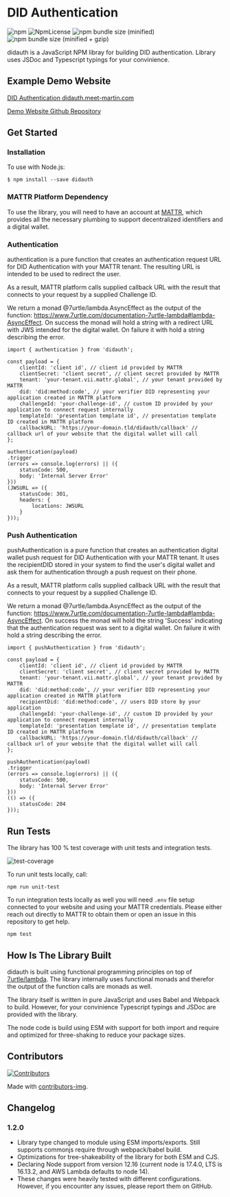# DID Authentication

![npm](https://img.shields.io/npm/v/didauth.svg)
![NpmLicense](https://img.shields.io/npm/l/didauth.svg)
![npm bundle size (minified)](https://img.shields.io/bundlephobia/min/didauth.svg)
![npm bundle size (minified + gzip)](https://img.shields.io/bundlephobia/minzip/didauth.svg)

didauth is a JavaScript NPM libray for building DID authentication. Library uses JSDoc and Typescript typings for your convinience.

## Example Demo Website

[DID Authentication didauth.meet-martin.com](https://didauth.meet-martin.com/)

[Demo Website Github Repository](https://github.com/MeetMartin/did-authentication)

## Get Started

### Installation

To use with Node.js:

```
$ npm install --save didauth
```

### MATTR Platform Dependency

To use the library, you will need to have an account at [MATTR](https://mattr.global/), which provides
all the necessary plumbing to support decentralized identifiers and a digital wallet.

### Authentication

authentication is a pure function that creates an authentication request URL for DID Authentication with your MATTR tenant. The resulting URL
is intended to be used to redirect the user.

As a result, MATTR platform calls supplied callback URL with the result that connects to your request by a supplied Challenge ID.

We return a monad @7urtle/lambda.AsyncEffect as the output of the function: https://www.7urtle.com/documentation-7urtle-lambda#lambda-AsyncEffect. On success the monad will hold a string with a redirect URL with JWS intended for the digital wallet. On failure it with hold a string describing the error.

```
import { authentication } from 'didauth';

const payload = {
    clientId: 'client id', // client id provided by MATTR
    clientSecret: 'client secret', // client secret provided by MATTR
    tenant: 'your-tenant.vii.mattr.global', // your tenant provided by MATTR
    did: 'did:method:code', // your verifier DID representing your application created in MATTR platform
    challengeId: 'your-challenge-id', // custom ID provided by your application to connect request internally
    templateId: 'presentation template id', // presentation template ID created in MATTR platform
    callbackURL: 'https://your-domain.tld/didauth/callback' // callback url of your website that the digital wallet will call
};

authentication(payload)
.trigger
(errors => console.log(errors) || ({
    statusCode: 500,
    body: 'Internal Server Error'
}))
(JWSURL => ({
    statusCode: 301,
    headers: {
        locations: JWSURL
    }
}));
```

### Push Authentication

pushAuthentication is a pure function that creates an authentication digital wallet push request for DID Authentication with your MATTR tenant. It uses the recipientDID stored in your system to find the user's digital wallet and ask them for authentication through a push request on their phone.

As a result, MATTR platform calls supplied callback URL with the result that connects to your request by a supplied Challenge ID.

We return a monad @7urtle/lambda.AsyncEffect as the output of the function: https://www.7urtle.com/documentation-7urtle-lambda#lambda-AsyncEffect. On success the monad will hold the string 'Success' indicating that the authentication request was sent to a digital wallet. On failure it with hold a string describing the error.

```
import { pushAuthentication } from 'didauth';

const payload = {
    clientId: 'client id', // client id provided by MATTR
    clientSecret: 'client secret', // client secret provided by MATTR
    tenant: 'your-tenant.vii.mattr.global', // your tenant provided by MATTR
    did: 'did:method:code', // your verifier DID representing your application created in MATTR platform
    recipientDid: 'did:method:code', // users DID store by your application
    challengeId: 'your-challenge-id', // custom ID provided by your application to connect request internally
    templateId: 'presentation template id', // presentation template ID created in MATTR platform
    callbackURL: 'https://your-domain.tld/didauth/callback' // callback url of your website that the digital wallet will call
};

pushAuthentication(payload)
.trigger
(errors => console.log(errors) || ({
    statusCode: 500,
    body: 'Internal Server Error'
}))
(() => ({
    statusCode: 204
}));
```

## Run Tests

The library has 100 % test coverage with unit tests and integration tests.

![test-coverage](https://user-images.githubusercontent.com/11709245/141865668-f3394442-f622-4f33-8fe3-0e2609a9bf9f.jpg)

To run unit tests locally, call:

```
npm run unit-test
```

To run integration tests locally as well you will need `.env` file setup connected to your website and using
your MATTR credentials. Please either reach out directly to MATTR to obtain them or open an issue in this repository
to get help.

```
npm test
```

## How Is The Library Built

didauth is built using functional programming principles on top of [7urtle/lambda](https://www.7urtle.com/).
The library internally uses functional monads and therefor the output of the function calls are monads as well.

The library itself is written in pure JavaScript and uses Babel and Webpack to build. However, for your convinience
Typescript typings and JSDoc are provided with the library.

The node code is build using ESM with support for both import and require and optimized for three-shaking to reduce your package sizes.

## Contributors

[![Contributors](https://contributors-img.firebaseapp.com/image?repo=MeetMartin/didauth)](https://github.com/MeetMartin/lambda/graphs/contributors)

Made with [contributors-img](https://contributors-img.firebaseapp.com).

## Changelog

### 1.2.0

* Library type changed to module using ESM imports/exports. Still supports commonjs require through webpack/babel build.
* Optimizations for tree-shakeability of the library for both ESM and CJS.
* Declaring Node support from version 12.16 (current node is 17.4.0, LTS is 16.13.2, and AWS Lambda defaults to node 14).
* These changes were heavily tested with different configurations. However, if you encounter any issues, please report them on GitHub.